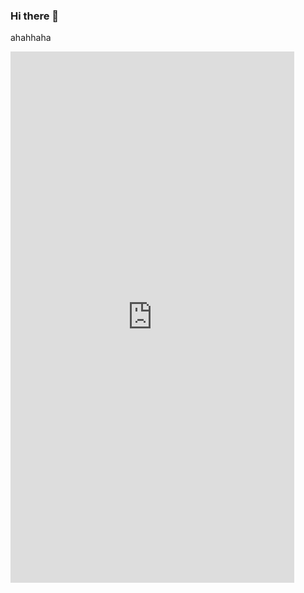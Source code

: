 ### Hi there 👋

ahahhaha

 <iframe  
 height=850 
 width=90% 
 src="http://www.baidu.com"  
 frameborder=0  
 allowfullscreen>
 </iframe>
<!--
**ligaofeng0901/ligaofeng0901** is a ✨ _special_ ✨ repository because its `README.md` (this file) appears on your GitHub profile.

Here are some ideas to get you started:

- 🔭 I’m currently working on ...
- 🌱 I’m currently learning ...
- 👯 I’m looking to collaborate on ...
- 🤔 I’m looking for help with ...
- 💬 Ask me about ...
- 📫 How to reach me: ...
- 😄 Pronouns: ...
- ⚡ Fun fact: ...
-->
